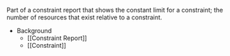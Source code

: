 Part of a constraint report that shows the constant limit for a constraint; the number of resources that exist relative to a constraint.

- Background
	- [[Constraint Report]]
	- [[Constraint]]